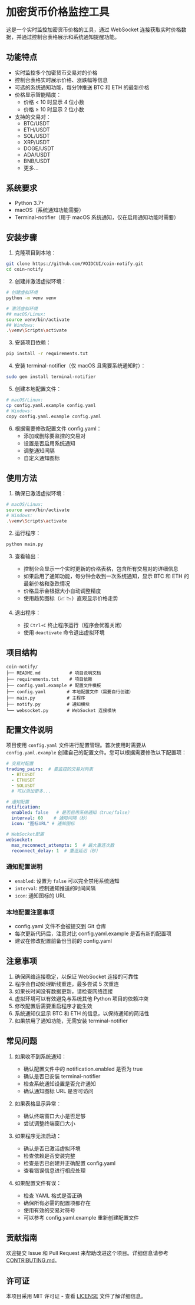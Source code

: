 # 加密货币价格监控工具

这是一个实时监控加密货币价格的工具，通过 WebSocket 连接获取实时价格数据，并通过控制台表格展示和系统通知提醒功能。

## 功能特点

- 实时监控多个加密货币交易对的价格
- 控制台表格实时展示价格、涨跌幅等信息
- 可选的系统通知功能，每分钟推送 BTC 和 ETH 的最新价格
- 价格显示智能精度：
  - 价格 < 10 时显示 4 位小数
  - 价格 ≥ 10 时显示 2 位小数
- 支持的交易对：
  - BTC/USDT
  - ETH/USDT
  - SOL/USDT
  - XRP/USDT
  - DOGE/USDT
  - ADA/USDT
  - BNB/USDT
  - 更多...

## 系统要求

- Python 3.7+
- macOS（系统通知功能需要）
- Terminal-notifier（用于 macOS 系统通知，仅在启用通知功能时需要）

## 安装步骤

1. 克隆项目到本地：
```bash
git clone https://github.com/VOIDCUI/coin-notify.git
cd coin-notify
```

2. 创建并激活虚拟环境：
```bash
# 创建虚拟环境
python -m venv venv

# 激活虚拟环境
## macOS/Linux:
source venv/bin/activate
## Windows:
.\venv\Scripts\activate
```

3. 安装项目依赖：
```bash
pip install -r requirements.txt
```

4. 安装 terminal-notifier（仅 macOS 且需要系统通知时）：
```bash
sudo gem install terminal-notifier
```

5. 创建本地配置文件：
```bash
# macOS/Linux:
cp config.yaml.example config.yaml
# Windows:
copy config.yaml.example config.yaml
```

6. 根据需要修改配置文件 config.yaml：
   - 添加或删除要监控的交易对
   - 设置是否启用系统通知
   - 调整通知间隔
   - 自定义通知图标

## 使用方法

1. 确保已激活虚拟环境：
```bash
# macOS/Linux:
source venv/bin/activate
# Windows:
.\venv\Scripts\activate
```

2. 运行程序：
```bash
python main.py
```

3. 查看输出：
   - 控制台会显示一个实时更新的价格表格，包含所有交易对的详细信息
   - 如果启用了通知功能，每分钟会收到一次系统通知，显示 BTC 和 ETH 的最新价格和涨跌情况
   - 价格显示会根据大小自动调整精度
   - 使用趋势图标（📈 📉）直观显示价格走势

4. 退出程序：
   - 按 `Ctrl+C` 终止程序运行（程序会优雅关闭）
   - 使用 `deactivate` 命令退出虚拟环境

## 项目结构

```
coin-notify/
├── README.md           # 项目说明文档
├── requirements.txt    # 项目依赖
├── config.yaml.example # 配置文件模板
├── config.yaml        # 本地配置文件（需要自行创建）
├── main.py            # 主程序
├── notify.py          # 通知模块
└── websocket.py       # WebSocket 连接模块
```

## 配置文件说明

项目使用 `config.yaml` 文件进行配置管理。首次使用时需要从 `config.yaml.example` 创建自己的配置文件。您可以根据需要修改以下配置项：

```yaml
# 交易对配置
trading_pairs:  # 要监控的交易对列表
  - BTCUSDT
  - ETHUSDT
  - SOLUSDT
  # 可以添加更多...

# 通知配置
notification:
  enabled: false   # 是否启用系统通知（true/false）
  interval: 60    # 通知间隔（秒）
  icon: "图标URL" # 通知图标

# WebSocket配置
websocket:
  max_reconnect_attempts: 5  # 最大重连次数
  reconnect_delay: 1  # 重连延迟（秒）
```

### 通知配置说明
- `enabled`: 设置为 `false` 可以完全禁用系统通知
- `interval`: 控制通知推送的时间间隔
- `icon`: 通知图标的 URL

### 本地配置注意事项
- config.yaml 文件不会被提交到 Git 仓库
- 每次更新代码后，注意对比 config.yaml.example 是否有新的配置项
- 建议在修改配置前备份当前的 config.yaml

## 注意事项

1. 确保网络连接稳定，以保证 WebSocket 连接的可靠性
2. 程序会自动处理断线重连，最多尝试 5 次重连
3. 如果长时间没有数据更新，请检查网络连接
4. 虚拟环境可以有效避免与系统其他 Python 项目的依赖冲突
5. 修改配置后需要重启程序才能生效
6. 系统通知仅显示 BTC 和 ETH 的信息，以保持通知的简洁性
7. 如果禁用了通知功能，无需安装 terminal-notifier

## 常见问题

1. 如果收不到系统通知：
   - 确认配置文件中的 notification.enabled 是否为 true
   - 确认是否已安装 terminal-notifier
   - 检查系统通知设置是否允许通知
   - 确认通知图标 URL 是否可访问

2. 如果表格显示异常：
   - 确认终端窗口大小是否足够
   - 尝试调整终端窗口大小

3. 如果程序无法启动：
   - 确认是否已激活虚拟环境
   - 检查依赖是否安装完整
   - 检查是否已创建并正确配置 config.yaml
   - 查看错误信息进行相应处理

4. 如果配置文件有误：
   - 检查 YAML 格式是否正确
   - 确保所有必需的配置项都存在
   - 使用有效的交易对符号
   - 可以参考 config.yaml.example 重新创建配置文件

## 贡献指南

欢迎提交 Issue 和 Pull Request 来帮助改进这个项目。详细信息请参考 [CONTRIBUTING.md](CONTRIBUTING.md)。

## 许可证

本项目采用 MIT 许可证 - 查看 [LICENSE](LICENSE) 文件了解详细信息。 